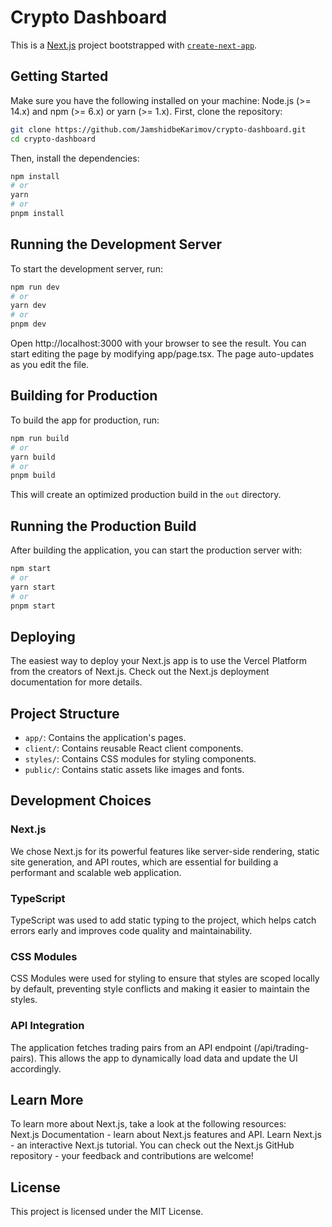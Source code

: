 # Crypto Dashboard

This is a [Next.js](https://nextjs.org) project bootstrapped with [`create-next-app`](https://nextjs.org/docs/app/api-reference/cli/create-next-app).

## Getting Started

Make sure you have the following installed on your machine: Node.js (>= 14.x) and npm (>= 6.x) or yarn (>= 1.x). First, clone the repository:

```bash
git clone https://github.com/JamshidbeKarimov/crypto-dashboard.git
cd crypto-dashboard
```

Then, install the dependencies:

```bash
npm install
# or
yarn
# or
pnpm install
```

## Running the Development Server

To start the development server, run:

```bash
npm run dev
# or
yarn dev
# or
pnpm dev
```

Open http://localhost:3000 with your browser to see the result. You can start editing the page by modifying app/page.tsx. The page auto-updates as you edit the file.

## Building for Production

To build the app for production, run:

```bash
npm run build
# or
yarn build
# or
pnpm build
```
This will create an optimized production build in the `out` directory.

## Running the Production Build

After building the application, you can start the production server with:

```bash
npm start
# or
yarn start
# or
pnpm start
```

## Deploying

The easiest way to deploy your Next.js app is to use the Vercel Platform from the creators of Next.js. Check out the Next.js deployment documentation for more details.

## Project Structure


* `app/`: Contains the application's pages.
* `client/`: Contains reusable React client components.
* `styles/`: Contains CSS modules for styling components.
* `public/`: Contains static assets like images and fonts.

## Development Choices

### Next.js
We chose Next.js for its powerful features like server-side rendering, static site generation, and API routes, which are essential for building a performant and scalable web application.

### TypeScript
TypeScript was used to add static typing to the project, which helps catch errors early and improves code quality and maintainability.

### CSS Modules
CSS Modules were used for styling to ensure that styles are scoped locally by default, preventing style conflicts and making it easier to maintain the styles.

### API Integration
The application fetches trading pairs from an API endpoint (/api/trading-pairs). This allows the app to dynamically load data and update the UI accordingly.

## Learn More
To learn more about Next.js, take a look at the following resources:  
Next.js Documentation - learn about Next.js features and API.
Learn Next.js - an interactive Next.js tutorial.
You can check out the Next.js GitHub repository - your feedback and contributions are welcome!  

## License
This project is licensed under the MIT License.


